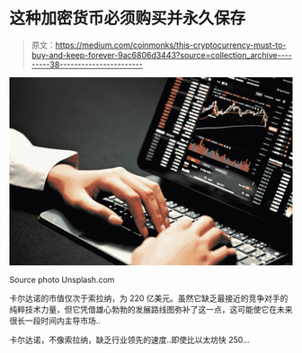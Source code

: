 # 这种加密货币必须购买并永久保存

> 原文：<https://medium.com/coinmonks/this-cryptocurrency-must-to-buy-and-keep-forever-9ac6806d3443?source=collection_archive---------38----------------------->

![](img/659c3026588cbe5201aa720f9fcd0b8c.png)

Source photo Unsplash.com

卡尔达诺的市值仅次于索拉纳，为 220 亿美元。虽然它缺乏最接近的竞争对手的纯粹技术力量，但它凭借雄心勃勃的发展路线图弥补了这一点，这可能使它在未来很长一段时间内主导市场..

卡尔达诺，不像索拉纳，缺乏行业领先的速度..即使比以太坊快 250…
